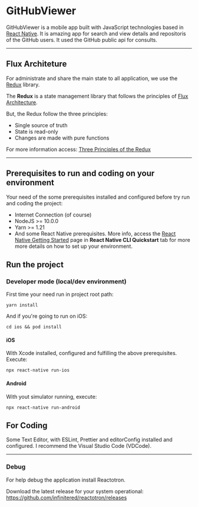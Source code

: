 # GitHubViewer

GitHubViewer is a mobile app built with JavaScript technologies based in [React Native](https://facebook.github.io/react-native/). It is amazing app for search and view details and repositoris of the GitHub users. It used the GitHub public api for consults.

<hr>

## Flux Architeture

For administrate and share the main state to all application, we use the [Redux](https://redux.js.org/) library.

The **Redux** is a state management library that follows the principles of [Flux Architecture](https://facebook.github.io/flux/).

But, the Redux follow the three principles:

- Single source of truth
- State is read-only
- Changes are made with pure functions

For more information access: [Three Principles of the Redux](https://redux.js.org/introduction/three-principles)

<hr>

## Prerequisites to run and coding on your environment

Your need of the some prerequisites installed and configured before try run and coding the project:

- Internet Connection (of course)
- NodeJS >= 10.0.0
- Yarn >= 1.21
- And some React Native prerequisites. More info, access the [React Native Getting Started](https://facebook.github.io/react-native/docs/getting-started) page in **React Native CLI Quickstart** tab for more more details on how to set up your environment.

## Run the project

### Developer mode (local/dev environment)

First time your need run in project root path:
```
yarn install
```

And if you're going to run on iOS:
```
cd ios && pod install
```

#### iOS

With Xcode installed, configured and fulfilling the above prerequisites. Execute:
```
npx react-native run-ios
```

#### Android
With yout simulator running, execute:

```
npx react-native run-android
```

## For Coding
Some Text Editor, with ESLint, Prettier and editorConfig installed and configured. I recommend the Visual Studio Code (VDCode).

<hr>

### Debug

For help debug the application install Reactotron.

Download the latest release for your system operational: https://github.com/infinitered/reactotron/releases